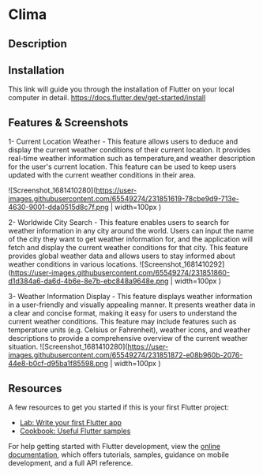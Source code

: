 # Clima



## Description 



## Installation 

This link will guide you through the installation of Flutter on your local computer in detail.
https://docs.flutter.dev/get-started/install

## Features & Screenshots
1- Current Location Weather - This feature allows users to deduce and display the current weather conditions of their current location. It provides real-time weather information such as temperature,and weather description for the user's current location. This feature can be used to keep users updated with the current weather conditions in their area.

![Screenshot_1681410280](https://user-images.githubusercontent.com/65549274/231851619-78cbe9d9-713e-4630-9001-dda0515d8c7f.png | width=100px )


2- Worldwide City Search - This feature enables users to search for weather information in any city around the world. Users can input the name of the city they want to get weather information for, and the application will fetch and display the current weather conditions for that city. This feature provides global weather data and allows users to stay informed about weather conditions in various locations.
![Screenshot_1681410292](https://user-images.githubusercontent.com/65549274/231851860-d1d384a6-da6d-4b6e-8e7b-ebc848a9648e.png | width=100px )


3- Weather Information Display - This feature displays weather information in a user-friendly and visually appealing manner. It presents weather data in a clear and concise format, making it easy for users to understand the current weather conditions. This feature may include features such as temperature units (e.g. Celsius or Fahrenheit), weather icons, and weather descriptions to provide a comprehensive overview of the current weather situation.
![Screenshot_1681410280](https://user-images.githubusercontent.com/65549274/231851872-e08b960b-2076-44e8-b0cf-d95ba1f85598.png | width=100px )



## Resources
A few resources to get you started if this is your first Flutter project:

- [Lab: Write your first Flutter app](https://docs.flutter.dev/get-started/codelab)
- [Cookbook: Useful Flutter samples](https://docs.flutter.dev/cookbook)

For help getting started with Flutter development, view the
[online documentation](https://docs.flutter.dev/), which offers tutorials,
samples, guidance on mobile development, and a full API reference.
